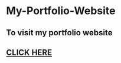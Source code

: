 # My-Portfolio-Website
<h2> To visit my portfolio website<h2>

[CLICK HERE](https://ashishgulab12.netlify.app/)
